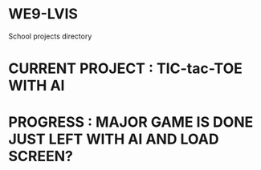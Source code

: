 # WE9-LVIS
School projects directory

# CURRENT PROJECT : TIC-tac-TOE WITH AI

# PROGRESS : MAJOR GAME IS DONE JUST LEFT WITH AI AND LOAD SCREEN?
